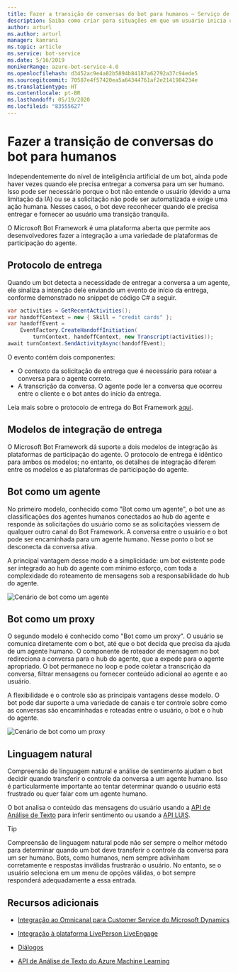 ```yaml
---
title: Fazer a transição de conversas do bot para humanos – Serviço de Bot
description: Saiba como criar para situações em que um usuário inicia uma conversa com um bot e, em seguida, deve ser entregue a um ser humano.
author: arturl
ms.author: arturl
manager: kamrani
ms.topic: article
ms.service: bot-service
ms.date: 5/16/2019
monikerRange: azure-bot-service-4.0
ms.openlocfilehash: d3452ac9e4a82b5894b84187a62792a37c94ede5
ms.sourcegitcommit: 70587e4f57420ea5a64344761af2e2141984234e
ms.translationtype: HT
ms.contentlocale: pt-BR
ms.lasthandoff: 05/19/2020
ms.locfileid: "83555627"
---
```

# <a name="transition-conversations-from-bot-to-human"></a>Fazer a transição de conversas do bot para humanos

Independentemente do nível de inteligência artificial de um bot, ainda pode haver vezes quando ele precisa entregar a conversa para um ser humano. Isso pode ser necessário porque o bot não entende o usuário (devido a uma limitação da IA) ou se a solicitação não pode ser automatizada e exige uma ação humana. Nesses casos, o bot deve reconhecer quando ele precisa entregar e fornecer ao usuário uma transição tranquila.

O Microsoft Bot Framework é uma plataforma aberta que permite aos desenvolvedores fazer a integração a uma variedade de plataformas de participação do agente. 

## <a name="handoff-protocol"></a>Protocolo de entrega

Quando um bot detecta a necessidade de entregar a conversa a um agente, ele sinaliza a intenção dele enviando um evento de início da entrega, conforme demonstrado no snippet de código C# a seguir.

```C#
var activities = GetRecentActivities();
var handoffContext = new { Skill = "credit cards" };
var handoffEvent =
    EventFactory.CreateHandoffInitiation(
        turnContext, handoffContext, new Transcript(activities));
await turnContext.SendActivityAsync(handoffEvent);
```

O evento contém dois componentes:
 
 - O contexto da solicitação de entrega que é necessário para rotear a conversa para o agente correto.
 - A transcrição da conversa. O agente pode ler a conversa que ocorreu entre o cliente e o bot antes do início da entrega.

Leia mais sobre o protocolo de entrega do Bot Framework <a href="https://aka.ms/bfhandoffprotocol" target="blank">aqui</a>. 

## <a name="handoff-integration-models"></a>Modelos de integração de entrega

O Microsoft Bot Framework dá suporte a dois modelos de integração às plataformas de participação do agente. O protocolo de entrega é idêntico para ambos os modelos; no entanto, os detalhes de integração diferem entre os modelos e as plataformas de participação do agente.

## <a name="bot-as-an-agent"></a>Bot como um agente

No primeiro modelo, conhecido como "Bot como um agente", o bot une as classificações dos agentes humanos conectados ao hub do agente e responde às solicitações do usuário como se as solicitações viessem de qualquer outro canal do Bot Framework. A conversa entre o usuário e o bot pode ser encaminhada para um agente humano. Nesse ponto o bot se desconecta da conversa ativa.

A principal vantagem desse modo é a simplicidade: um bot existente pode ser integrado ao hub do agente com mínimo esforço, com toda a complexidade do roteamento de mensagens sob a responsabilidade do hub do agente.

![Cenário de bot como um agente](~/media/designing-bots/patterns/bot-as-agent.PNG)

## <a name="bot-as-a-proxy"></a>Bot como um proxy

O segundo modelo é conhecido como "Bot como um proxy". O usuário se comunica diretamente com o bot, até que o bot decida que precisa da ajuda de um agente humano. O componente de roteador de mensagem no bot redireciona a conversa para o hub do agente, que a expede para o agente apropriado. O bot permanece no loop e pode coletar a transcrição da conversa, filtrar mensagens ou fornecer conteúdo adicional ao agente e ao usuário.

A flexibilidade e o controle são as principais vantagens desse modelo. O bot pode dar suporte a uma variedade de canais e ter controle sobre como as conversas são encaminhadas e roteadas entre o usuário, o bot e o hub do agente.

![Cenário de bot como um proxy](~/media/designing-bots/patterns/bot-as-proxy.PNG)

## <a name="natural-language"></a>Linguagem natural

Compreensão de linguagem natural e análise de sentimento ajudam o bot decidir quando transferir o controle da conversa a um agente humano. Isso é particularmente importante ao tentar determinar quando o usuário está frustrado ou quer falar com um agente humano. 
 
O bot analisa o conteúdo das mensagens do usuário usando a <a href="https://www.microsoft.com/cognitive-services/text-analytics-api" target="blank">API de Análise de Texto</a> para inferir sentimento ou usando a <a href="https://www.luis.ai" target="_blank">API LUIS</a>. 


> [!TIP]
> Compreensão de linguagem natural pode não ser sempre o melhor método para determinar quando um bot deve transferir o controle da conversa para um ser humano. Bots, como humanos, nem sempre adivinham corretamente e respostas inválidas frustrarão o usuário. No entanto, se o usuário seleciona em um menu de opções válidas, o bot sempre responderá adequadamente a essa entrada. 


## <a name="additional-resources"></a>Recursos adicionais

- <a href="https://github.com/microsoft/BotBuilder-Samples/tree/master/experimental/handoff-library/csharp_dotnetcore/samples" target="blank">Integração ao Omnicanal para Customer Service do Microsoft Dynamics</a> 

- <a href="https://developers.liveperson.com/third-party-bots-microsoft-bot-framework.html" target="blank">Integração à plataforma LivePerson LiveEngage</a> 

- [Diálogos](v4sdk/bot-builder-dialog-manage-conversation-flow.md)
- <a href="https://www.microsoft.com/cognitive-services/text-analytics-api" target="blank">API de Análise de Texto do Azure Machine Learning</a>
